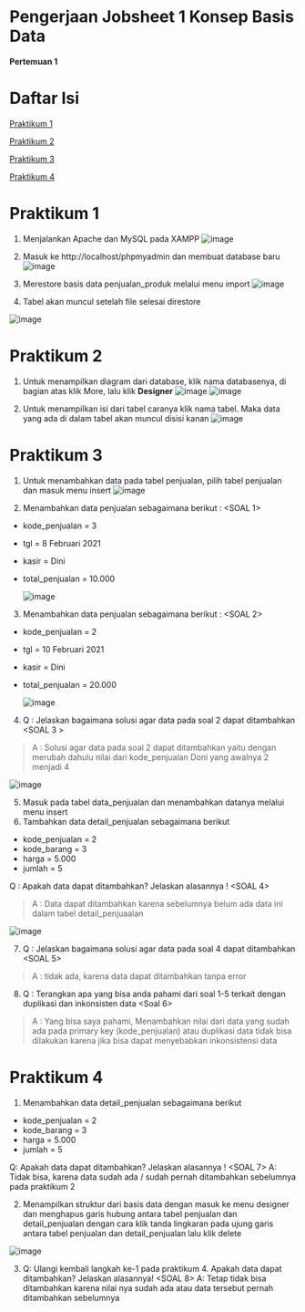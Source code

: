 # Pengerjaan Jobsheet 1 Konsep Basis Data
**Pertemuan 1**
# Daftar Isi
[Praktikum 1](https://github.com/rafaxputra/learn_phpmyadmin/tree/main/Praktikum%20pertemuan%C2%A01#praktikum-1)

[Praktikum 2](https://github.com/rafaxputra/learn_phpmyadmin/tree/main/Praktikum%20pertemuan%C2%A01#praktikum-2)

[Praktikum 3](https://github.com/rafaxputra/learn_phpmyadmin/tree/main/Praktikum%20pertemuan%C2%A01#praktikum-3)

[Praktikum 4](https://github.com/rafaxputra/learn_phpmyadmin/tree/main/Praktikum%20pertemuan%C2%A01#praktikum-4)

# Praktikum 1

1.	Menjalankan Apache dan MySQL pada XAMPP
![image](https://github.com/rafaxputra/learn_myphpadmin/assets/75997309/e9874a86-30af-4856-bc6d-e90dc6f40262)

2.	Masuk ke http://localhost/phpmyadmin dan membuat database baru
![image](https://github.com/rafaxputra/learn_myphpadmin/assets/75997309/4bd3f201-8639-4ad1-90d6-588a2ea81019)

3.	Merestore basis data penjualan_produk melalui menu import
![image](https://github.com/rafaxputra/learn_myphpadmin/assets/75997309/80af27bc-88e5-47c7-aae9-c103ffc5da4f)

4. Tabel akan muncul setelah file selesai direstore

![image](https://github.com/rafaxputra/learn_myphpadmin/assets/75997309/393c46a8-cb32-4f38-b176-532169e5180d)

# Praktikum 2

1. Untuk menampilkan diagram dari database, klik nama databasenya, di bagian atas klik More, lalu klik **Designer**
   ![image](https://github.com/rafaxputra/learn_myphpadmin/assets/75997309/cc51ce31-bd5d-40b3-a39c-1f5c654cd993)
   ![image](https://github.com/rafaxputra/learn_myphpadmin/assets/75997309/c6e458d1-4a7b-4192-80d6-0e751abe7021)

2. Untuk menampilkan isi dari tabel caranya klik nama tabel. Maka data yang ada di dalam tabel akan muncul disisi kanan
   ![image](https://github.com/rafaxputra/learn_myphpadmin/assets/75997309/825be89a-e21d-43c4-b348-3026c68a809c)

# Praktikum 3

1. Untuk menambahkan data pada tabel penjualan, pilih tabel penjualan dan masuk menu insert
	![image](https://github.com/rafaxputra/learn_myphpadmin/assets/75997309/8613d3d6-d0e7-438d-bf25-883e2cf06063)

2. Menambahkan data penjualan sebagaimana berikut : <SOAL 1>
- kode_penjualan = 3 
- tgl = 8 Februari 2021 
- kasir = Dini 
- total_penjualan = 10.000

	![image](https://github.com/rafaxputra/learn_myphpadmin/assets/75997309/c24c94d9-de9b-417d-bb18-865bdf3045d9)

3. Menambahkan data penjualan sebagaimana berikut : <SOAL 2>
- kode_penjualan = 2 
- tgl = 10 Februari 2021 
- kasir = Dini 
- total_penjualan = 20.000

	![image](https://github.com/rafaxputra/learn_myphpadmin/assets/75997309/88574e46-b614-4d95-9b96-55fba8d50c52)

4. Q : Jelaskan bagaimana solusi agar data pada soal 2 dapat ditambahkan <SOAL 3 >
> A : Solusi agar data pada soal 2 dapat ditambahkan yaitu dengan merubah dahulu nilai dari kode_penjualan Doni yang awalnya 2 menjadi 4

![image](https://github.com/rafaxputra/learn_myphpadmin/assets/75997309/c794447e-36f8-4b19-8525-2d752da7d9a8)

5. Masuk pada tabel data_penjualan dan menambahkan datanya melalui menu insert
6. Tambahkan data detail_penjualan sebagaimana berikut 
- kode_penjualan = 2 
- kode_barang = 3 
- harga = 5.000 
- jumlah = 5

Q : Apakah data dapat ditambahkan? Jelaskan alasannya ! <SOAL 4>
> A : Data dapat ditambahkan karena sebelumnya belum ada data ini dalam tabel detail_penjuaalan

![image](https://github.com/rafaxputra/learn_myphpadmin/assets/75997309/5d2546ae-dc8b-43d8-95bc-0a2225d3ba7c)


7. Q : Jelaskan bagaimana solusi agar data pada soal 4 dapat ditambahkan <SOAL 5>
> A : tidak ada, karena data dapat ditambahkan tanpa error
8. Q : Terangkan apa yang bisa anda pahami dari soal 1-5 terkait dengan duplikasi dan inkonsisten data <Soal 6>
> A : Yang bisa saya pahami, Menambahkan nilai dari data yang sudah ada pada primary key (kode_penjualan) atau duplikasi data tidak bisa dilakukan karena jika bisa dapat menyebabkan inkonsistensi data

# Praktikum 4

1.	Menambahkan data detail_penjualan sebagaimana berikut 
- kode_penjualan = 2 
- kode_barang = 3 
- harga = 5.000 
- jumlah = 5 
 
Q: Apakah data dapat ditambahkan? Jelaskan alasannya ! <SOAL 7>
A: Tidak bisa, karena data sudah ada / sudah pernah ditambahkan sebelumnya  pada  praktikum 2 

2.	Menampilkan struktur dari basis data dengan masuk ke menu designer dan menghapus garis hubung antara tabel penjualan dan detail_penjualan dengan cara klik tanda lingkaran pada ujung garis antara tabel penjualan dan detail_penjualan lalu klik delete 
 
 ![image](https://github.com/rafaxputra/learn_myphpadmin/assets/75997309/483b715b-3c20-42dc-93bc-33a88a92e28c)

3.	Q: Ulangi kembali langkah ke-1 pada praktikum 4. Apakah data dapat ditambahkan? Jelaskan alasannya! <SOAL 8>
A: Tetap tidak bisa ditambahkan karena nilai nya sudah ada atau data tersebut pernah ditambahkan sebelumnya  
